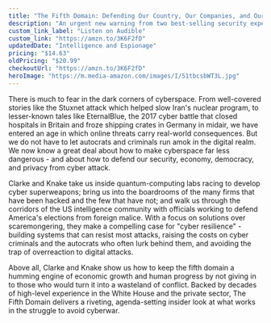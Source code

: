 ```yaml
---
title: "The Fifth Domain: Defending Our Country, Our Companies, and Ourselves in the Age of Cyber Threats"
description: "An urgent new warning from two best-selling security experts - and a gripping inside look at how governments, firms, and ordinary citizens can confront and contain the tyrants, hackers, and criminals bent on turning the digital realm into a war zone"
custom_link_label: "Listen on Audible"
custom_link: "https://amzn.to/3K6F2fD"
updatedDate: "Intelligence and Espionage"
pricing: "$14.63"
oldPricing: "$20.99"
checkoutUrl: "https://amzn.to/3K6F2fD"
heroImage: "https://m.media-amazon.com/images/I/51tbcsbWT3L.jpg"
---
```


There is much to fear in the dark corners of cyberspace. From well-covered stories like the Stuxnet attack which helped slow Iran's nuclear program, to lesser-known tales like EternalBlue, the 2017 cyber battle that closed hospitals in Britain and froze shipping crates in Germany in midair, we have entered an age in which online threats carry real-world consequences. But we do not have to let autocrats and criminals run amok in the digital realm. We now know a great deal about how to make cyberspace far less dangerous - and about how to defend our security, economy, democracy, and privacy from cyber attack.
 
Clarke and Knake take us inside quantum-computing labs racing to develop cyber superweapons; bring us into the boardrooms of the many firms that have been hacked and the few that have not; and walk us through the corridors of the US intelligence community with officials working to defend America's elections from foreign malice. With a focus on solutions over scaremongering, they make a compelling case for "cyber resilience" - building systems that can resist most attacks, raising the costs on cyber criminals and the autocrats who often lurk behind them, and avoiding the trap of overreaction to digital attacks.  

Above all, Clarke and Knake show us how to keep the fifth domain a humming engine of economic growth and human progress by not giving in to those who would turn it into a wasteland of conflict. Backed by decades of high-level experience in the White House and the private sector, The Fifth Domain delivers a riveting, agenda-setting insider look at what works in the struggle to avoid cyberwar.
